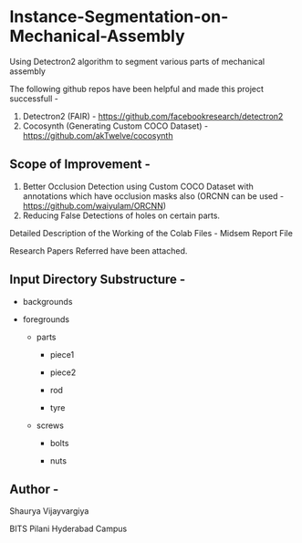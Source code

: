 # Instance-Segmentation-on-Mechanical-Assembly
Using Detectron2 algorithm to segment various parts of mechanical assembly


The following github repos have been helpful and made this project successfull - 
1. Detectron2 (FAIR) - https://github.com/facebookresearch/detectron2
2. Cocosynth (Generating Custom COCO Dataset) - https://github.com/akTwelve/cocosynth

## Scope of Improvement - 
1. Better Occlusion Detection using Custom COCO Dataset with annotations which have occlusion masks also (ORCNN can be used - https://github.com/waiyulam/ORCNN)
2. Reducing False Detections of holes on certain parts.

Detailed Description of the Working of the Colab Files - Midsem Report File

Research Papers Referred have been attached.

## Input Directory Substructure - 
* backgrounds

* foregrounds

  * parts

    * piece1

    * piece2

    * rod

    * tyre

  * screws

    * bolts

    * nuts
    

## Author - 

Shaurya Vijayvargiya

BITS Pilani Hyderabad Campus
